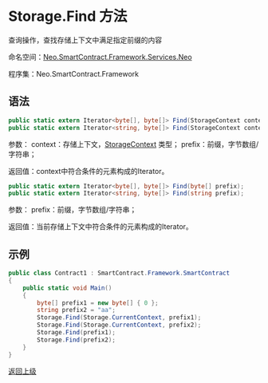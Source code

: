 # Storage.Find 方法 

查询操作，查找存储上下文中满足指定前缀的内容

命名空间：[Neo.SmartContract.Framework.Services.Neo](../../neo.md)

程序集：Neo.SmartContract.Framework

## 语法

```c#
public static extern Iterator<byte[], byte[]> Find(StorageContext context, byte[] prefix);
public static extern Iterator<string, byte[]> Find(StorageContext context, string prefix);
```

参数：
​context：存储上下文，[StorageContext](../StorageContext.md) 类型；
prefix：前缀，字节数组/字符串；

返回值：context中符合条件的元素构成的Iterator。

```c#
public static extern Iterator<byte[], byte[]> Find(byte[] prefix);
public static extern Iterator<string, byte[]> Find(string prefix);
```

参数：
prefix：前缀，字节数组/字符串；

返回值：当前存储上下文中符合条件的元素构成的Iterator。

## 示例

```c#
public class Contract1 : SmartContract.Framework.SmartContract
{
    public static void Main()
    {
        byte[] prefix1 = new byte[] { 0 };
        string prefix2 = "aa";
        Storage.Find(Storage.CurrentContext, prefix1);
        Storage.Find(Storage.CurrentContext, prefix2);
        Storage.Find(prefix1);
        Storage.Find(prefix2);
    }
}
```

[返回上级](../Storage.md)
